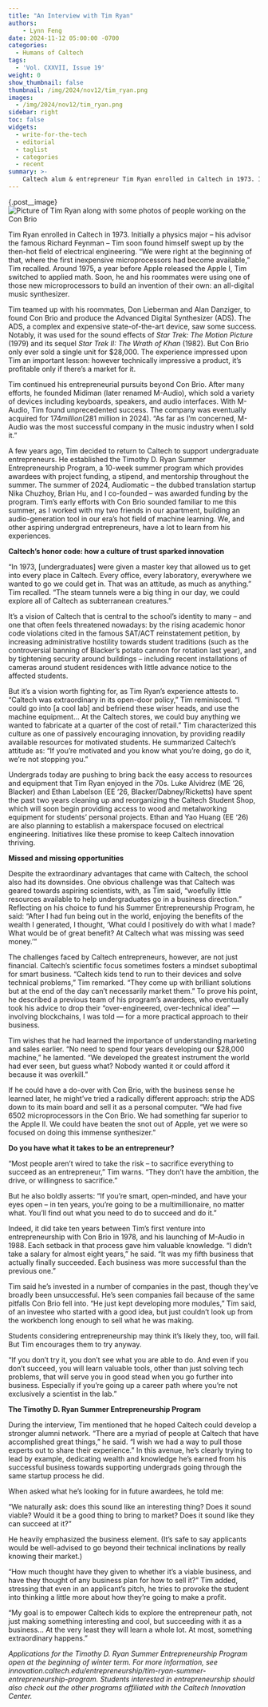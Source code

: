 ```yaml
---
title: "An Interview with Tim Ryan"
authors:
    - Lynn Feng
date: 2024-11-12 05:00:00 -0700
categories:
  - Humans of Caltech
tags:
  - 'Vol. CXXVII, Issue 19'
weight: 0
show_thumbnail: false
thumbnail: /img/2024/nov12/tim_ryan.png
images:
  - /img/2024/nov12/tim_ryan.png
sidebar: right
toc: false
widgets:
  - write-for-the-tech
  - editorial
  - taglist
  - categories
  - recent
summary: >-
    Caltech alum & entrepreneur Tim Ryan enrolled in Caltech in 1973. Initially a physics major – his advisor the famous Richard Feynman – Tim soon found himself swept up by the then-hot field of electrical engineering...
---
```


{.post__image}
![Picture of Tim Ryan along with some photos of people working on the Con Brio](/img/2024/nov12/tim_ryan.png)

Tim Ryan enrolled in Caltech in 1973. Initially a physics major – his advisor the famous Richard Feynman – Tim soon found himself swept up by the then-hot field of electrical engineering. “We were right at the beginning of that, where the first inexpensive microprocessors had become available,” Tim recalled. Around 1975, a year before Apple released the Apple I, Tim switched to applied math. Soon, he and his roommates were using one of those new microprocessors to build an invention of their own: an all-digital music synthesizer.

Tim teamed up with his roommates, Don Lieberman and Alan Danziger, to found Con Brio and produce the Advanced Digital Synthesizer (ADS). The ADS, a complex and expensive state-of-the-art device, saw some success. Notably, it was used for the sound effects of *Star Trek: The Motion Picture* (1979) and its sequel *Star Trek II: The Wrath of Khan* (1982). But Con Brio only ever sold a single unit for $28,000. The experience impressed upon Tim an important lesson: however technically impressive a product, it’s profitable only if there’s a market for it.

Tim continued his entrepreneurial pursuits beyond Con Brio. After many efforts, he founded Midiman (later renamed M-Audio), which sold a variety of devices including keyboards, speakers, and audio interfaces. With M-Audio, Tim found unprecedented success. The company was eventually acquired for $174 million ($281 million in 2024). “As far as I’m concerned, M-Audio was the most successful company in the music industry when I sold it.”

A few years ago, Tim decided to return to Caltech to support undergraduate entrepreneurs. He established the Timothy D. Ryan Summer Entrepreneurship Program, a 10-week summer program which provides awardees with project funding, a stipend, and mentorship throughout the summer. The summer of 2024, Audiomatic – the dubbed translation startup Nika Chuzhoy, Brian Hu, and I co-founded – was awarded funding by the program. Tim’s early efforts with Con Brio sounded familiar to me this summer, as I worked with my two friends in our apartment, building an audio-generation tool in our era’s hot field of machine learning. We, and other aspiring undergrad entrepreneurs, have a lot to learn from his experiences.

**Caltech’s honor code: how a culture of trust sparked innovation**

“In 1973, [undergraduates] were given a master key that allowed us to get into every place in Caltech. Every office, every laboratory, everywhere we wanted to go we could get in. That was an attitude, as much as anything.” Tim recalled. “The steam tunnels were a big thing in our day, we could explore all of Caltech as subterranean creatures.”

It’s a vision of Caltech that is central to the school’s identity to many – and one that often feels threatened nowadays: by the rising academic honor code violations cited in the famous SAT/ACT reinstatement petition, by increasing administrative hostility towards student traditions (such as the controversial banning of Blacker’s potato cannon for rotation last year), and by tightening security around buildings – including recent installations of cameras around student residences with little advance notice to the affected students.

But it’s a vision worth fighting for, as Tim Ryan’s experience attests to. “Caltech was extraordinary in its open-door policy,” Tim reminisced. “I could go into [a cool lab] and befriend these wiser heads, and use the machine equipment… At the Caltech stores, we could buy anything we wanted to fabricate at a quarter of the cost of retail.” Tim characterized this culture as one of passively encouraging innovation, by providing readily available resources for motivated students. He summarized Caltech’s attitude as: “If you’re motivated and you know what you’re doing, go do it, we’re not stopping you.”

Undergrads today are pushing to bring back the easy access to resources and equipment that Tim Ryan enjoyed in the 70s. Luke Alvidrez (ME ‘26, Blacker) and Ethan Labelson (EE ‘26, Blacker/Dabney/Ricketts) have spent the past two years cleaning up and reorganizing the Caltech Student Shop, which will soon begin providing access to wood and metalworking equipment for students’ personal projects. Ethan and Yao Huang (EE ‘26) are also planning to establish a makerspace focused on electrical engineering. Initiatives like these promise to keep Caltech innovation thriving.

**Missed and missing opportunities**

Despite the extraordinary advantages that came with Caltech, the school also had its downsides. One obvious challenge was that Caltech was geared towards aspiring scientists, with, as Tim said, “woefully little resources available to help undergraduates go in a business direction.” Reflecting on his choice to fund his Summer Entrepreneurship Program, he said: “After I had fun being out in the world, enjoying the benefits of the wealth I generated, I thought, ‘What could I positively do with what I made? What would be of great benefit? At Caltech what was missing was seed money.’”

The challenges faced by Caltech entrepreneurs, however, are not just financial. Caltech’s scientific focus sometimes fosters a mindset suboptimal for smart business. “Caltech kids tend to run to their devices and solve technical problems,” Tim remarked. “They come up with brilliant solutions but at the end of the day can’t necessarily market them.” To prove his point, he described a previous team of his program’s awardees, who eventually took his advice to drop their “over-engineered, over-technical idea” — involving blockchains, I was told — for a more practical approach to their business.

Tim wishes that he had learned the importance of understanding marketing and sales earlier. “No need to spend four years developing our $28,000 machine,” he lamented. “We developed the greatest instrument the world had ever seen, but guess what? Nobody wanted it or could afford it because it was overkill.”

If he could have a do-over with Con Brio, with the business sense he learned later, he might’ve tried a radically different approach: strip the ADS down to its main board and sell it as a personal computer. “We had five 6502 microprocessors in the Con Brio. We had something far superior to the Apple II. We could have beaten the snot out of Apple, yet we were so focused on doing this immense synthesizer.”

**Do you have what it takes to be an entrepreneur?**

“Most people aren’t wired to take the risk – to sacrifice everything to succeed as an entrepreneur,” Tim warns. “They don’t have the ambition, the drive, or willingness to sacrifice.”

But he also boldly asserts: “If you’re smart, open-minded, and have your eyes open – in ten years, you’re going to be a multimillionaire, no matter what. You’ll find out what you need to do to succeed and do it.”

Indeed, it did take ten years between Tim’s first venture into entrepreneurship with Con Brio in 1978, and his launching of M-Audio in 1988. Each setback in that process gave him valuable knowledge. “I didn’t take a salary for almost eight years,” he said. “It was my fifth business that actually finally succeeded. Each business was more successful than the previous one.”

Tim said he’s invested in a number of companies in the past, though they’ve broadly been unsuccessful. He’s seen companies fail because of the same pitfalls Con Brio fell into. “He just kept developing more modules,” Tim said, of an investee who started with a good idea, but just couldn’t look up from the workbench long enough to sell what he was making.

Students considering entrepreneurship may think it’s likely they, too, will fail. But Tim encourages them to try anyway.

“If you don’t try it, you don’t see what you are able to do. And even if you don’t succeed, you will learn valuable tools, other than just solving tech problems, that will serve you in good stead when you go further into business. Especially if you’re going up a career path where you’re not exclusively a scientist in the lab.”

**The Timothy D. Ryan Summer Entrepreneurship Program**

During the interview, Tim mentioned that he hoped Caltech could develop a stronger alumni network. “There are a myriad of people at Caltech that have accomplished great things,” he said. “I wish we had a way to pull those experts out to share their experience.” In this avenue, he’s clearly trying to lead by example, dedicating wealth and knowledge he’s earned from his successful business towards supporting undergrads going through the same startup process he did.

When asked what he’s looking for in future awardees, he told me:

“We naturally ask: does this sound like an interesting thing? Does it sound viable? Would it be a good thing to bring to market? Does it sound like they can succeed at it?”

He heavily emphasized the business element. (It’s safe to say applicants would be well-advised to go beyond their technical inclinations by really knowing their market.)

“How much thought have they given to whether it’s a viable business, and have they thought of any business plan for how to sell it?” Tim added, stressing that even in an applicant’s pitch, he tries to provoke the student into thinking a little more about how they’re going to make a profit.

“My goal is to empower Caltech kids to explore the entrepreneur path, not just making something interesting and cool, but succeeding with it as a business… At the very least they will learn a whole lot. At most, something extraordinary happens.”

*Applications for the Timothy D. Ryan Summer Entrepreneurship Program open at the beginning of winter term. For more information, see innovation.caltech.edu/entrepreneurship/tim-ryan-summer-entrepreneurship-program. Students interested in entrepreneurship should also check out the other programs affiliated with the Caltech Innovation Center.*